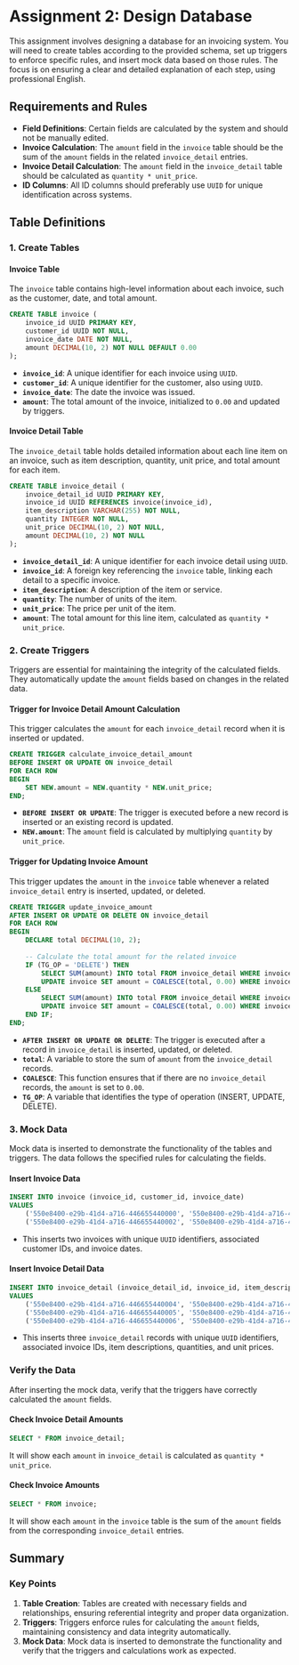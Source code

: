 # Assignment 2: Design Database

This assignment involves designing a database for an invoicing system. You will need to create tables according to the provided schema, set up triggers to enforce specific rules, and insert mock data based on those rules. The focus is on ensuring a clear and detailed explanation of each step, using professional English.

## Requirements and Rules

- **Field Definitions**: Certain fields are calculated by the system and should not be manually edited.
- **Invoice Calculation**: The `amount` field in the `invoice` table should be the sum of the `amount` fields in the related `invoice_detail` entries.
- **Invoice Detail Calculation**: The `amount` field in the `invoice_detail` table should be calculated as `quantity * unit_price`.
- **ID Columns**: All ID columns should preferably use `UUID` for unique identification across systems.

## Table Definitions

### 1. Create Tables

#### Invoice Table

The `invoice` table contains high-level information about each invoice, such as the customer, date, and total amount.

```sql
CREATE TABLE invoice (
    invoice_id UUID PRIMARY KEY,
    customer_id UUID NOT NULL,
    invoice_date DATE NOT NULL,
    amount DECIMAL(10, 2) NOT NULL DEFAULT 0.00
);
```

- **`invoice_id`**: A unique identifier for each invoice using `UUID`.
- **`customer_id`**: A unique identifier for the customer, also using `UUID`.
- **`invoice_date`**: The date the invoice was issued.
- **`amount`**: The total amount of the invoice, initialized to `0.00` and updated by triggers.

#### Invoice Detail Table

The `invoice_detail` table holds detailed information about each line item on an invoice, such as item description, quantity, unit price, and total amount for each item.

```sql
CREATE TABLE invoice_detail (
    invoice_detail_id UUID PRIMARY KEY,
    invoice_id UUID REFERENCES invoice(invoice_id),
    item_description VARCHAR(255) NOT NULL,
    quantity INTEGER NOT NULL,
    unit_price DECIMAL(10, 2) NOT NULL,
    amount DECIMAL(10, 2) NOT NULL
);
```

- **`invoice_detail_id`**: A unique identifier for each invoice detail using `UUID`.
- **`invoice_id`**: A foreign key referencing the `invoice` table, linking each detail to a specific invoice.
- **`item_description`**: A description of the item or service.
- **`quantity`**: The number of units of the item.
- **`unit_price`**: The price per unit of the item.
- **`amount`**: The total amount for this line item, calculated as `quantity * unit_price`.

### 2. Create Triggers

Triggers are essential for maintaining the integrity of the calculated fields. They automatically update the `amount` fields based on changes in the related data.

#### Trigger for Invoice Detail Amount Calculation

This trigger calculates the `amount` for each `invoice_detail` record when it is inserted or updated.

```sql
CREATE TRIGGER calculate_invoice_detail_amount
BEFORE INSERT OR UPDATE ON invoice_detail
FOR EACH ROW
BEGIN
    SET NEW.amount = NEW.quantity * NEW.unit_price;
END;
```

- **`BEFORE INSERT OR UPDATE`**: The trigger is executed before a new record is inserted or an existing record is updated.
- **`NEW.amount`**: The `amount` field is calculated by multiplying `quantity` by `unit_price`.

#### Trigger for Updating Invoice Amount

This trigger updates the `amount` in the `invoice` table whenever a related `invoice_detail` entry is inserted, updated, or deleted.

```sql
CREATE TRIGGER update_invoice_amount
AFTER INSERT OR UPDATE OR DELETE ON invoice_detail
FOR EACH ROW
BEGIN
    DECLARE total DECIMAL(10, 2);
    
    -- Calculate the total amount for the related invoice
    IF (TG_OP = 'DELETE') THEN
        SELECT SUM(amount) INTO total FROM invoice_detail WHERE invoice_id = OLD.invoice_id;
        UPDATE invoice SET amount = COALESCE(total, 0.00) WHERE invoice_id = OLD.invoice_id;
    ELSE
        SELECT SUM(amount) INTO total FROM invoice_detail WHERE invoice_id = NEW.invoice_id;
        UPDATE invoice SET amount = COALESCE(total, 0.00) WHERE invoice_id = NEW.invoice_id;
    END IF;
END;
```

- **`AFTER INSERT OR UPDATE OR DELETE`**: The trigger is executed after a record in `invoice_detail` is inserted, updated, or deleted.
- **`total`**: A variable to store the sum of `amount` from the `invoice_detail` records.
- **`COALESCE`**: This function ensures that if there are no `invoice_detail` records, the `amount` is set to `0.00`.
- **`TG_OP`**: A variable that identifies the type of operation (INSERT, UPDATE, DELETE).

### 3. Mock Data

Mock data is inserted to demonstrate the functionality of the tables and triggers. The data follows the specified rules for calculating the fields.

#### Insert Invoice Data

```sql
INSERT INTO invoice (invoice_id, customer_id, invoice_date)
VALUES 
    ('550e8400-e29b-41d4-a716-446655440000', '550e8400-e29b-41d4-a716-446655440001', '2024-06-25'),
    ('550e8400-e29b-41d4-a716-446655440002', '550e8400-e29b-41d4-a716-446655440003', '2024-06-26');
```

- This inserts two invoices with unique `UUID` identifiers, associated customer IDs, and invoice dates.

#### Insert Invoice Detail Data

```sql
INSERT INTO invoice_detail (invoice_detail_id, invoice_id, item_description, quantity, unit_price)
VALUES 
    ('550e8400-e29b-41d4-a716-446655440004', '550e8400-e29b-41d4-a716-446655440000', 'Item A', 2, 100.00),
    ('550e8400-e29b-41d4-a716-446655440005', '550e8400-e29b-41d4-a716-446655440000', 'Item B', 5, 50.00),
    ('550e8400-e29b-41d4-a716-446655440006', '550e8400-e29b-41d4-a716-446655440002', 'Item C', 3, 100.00);
```

- This inserts three `invoice_detail` records with unique `UUID` identifiers, associated invoice IDs, item descriptions, quantities, and unit prices.

### Verify the Data

After inserting the mock data, verify that the triggers have correctly calculated the `amount` fields.

#### Check Invoice Detail Amounts

```sql
SELECT * FROM invoice_detail;
```

It will show each `amount` in `invoice_detail` is calculated as `quantity * unit_price`.

#### Check Invoice Amounts

```sql
SELECT * FROM invoice;
```

It will show each `amount` in the `invoice` table is the sum of the `amount` fields from the corresponding `invoice_detail` entries.

## Summary

### Key Points

1. **Table Creation**: Tables are created with necessary fields and relationships, ensuring referential integrity and proper data organization.
2. **Triggers**: Triggers enforce rules for calculating the `amount` fields, maintaining consistency and data integrity automatically.
3. **Mock Data**: Mock data is inserted to demonstrate the functionality and verify that the triggers and calculations work as expected.
